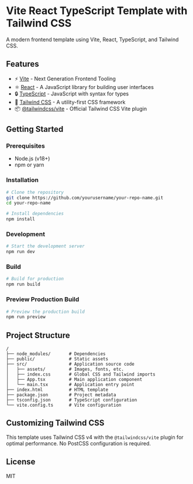 # Vite React TypeScript Template with Tailwind CSS

A modern frontend template using Vite, React, TypeScript, and Tailwind CSS.

## Features

- ⚡️ [Vite](https://vitejs.dev/) - Next Generation Frontend Tooling
- ⚛️ [React](https://reactjs.org/) - A JavaScript library for building user interfaces
- 🔒 [TypeScript](https://www.typescriptlang.org/) - JavaScript with syntax for types
- 🎨 [Tailwind CSS](https://tailwindcss.com/) - A utility-first CSS framework
- 📦 [@tailwindcss/vite](https://github.com/tailwindlabs/tailwindcss) - Official Tailwind CSS Vite plugin

## Getting Started

### Prerequisites

- Node.js (v18+)
- npm or yarn

### Installation

```bash
# Clone the repository
git clone https://github.com/yourusername/your-repo-name.git
cd your-repo-name

# Install dependencies
npm install
```

### Development

```bash
# Start the development server
npm run dev
```

### Build

```bash
# Build for production
npm run build
```

### Preview Production Build

```bash
# Preview the production build
npm run preview
```

## Project Structure

```
/
├── node_modules/       # Dependencies
├── public/             # Static assets
├── src/                # Application source code
│   ├── assets/         # Images, fonts, etc.
│   ├── index.css       # Global CSS and Tailwind imports
│   ├── App.tsx         # Main application component
│   └── main.tsx        # Application entry point
├── index.html          # HTML template
├── package.json        # Project metadata
├── tsconfig.json       # TypeScript configuration
└── vite.config.ts      # Vite configuration
```

## Customizing Tailwind CSS

This template uses Tailwind CSS v4 with the `@tailwindcss/vite` plugin for optimal performance. No PostCSS configuration is required.

## License

MIT
